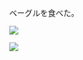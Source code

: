 ベーグルを食べた。

![](https://photos.old.apkas.net/medium/202301/20230120-130751.webp)

![](https://photos.old.apkas.net/medium/202301/20230120-131625.webp)
